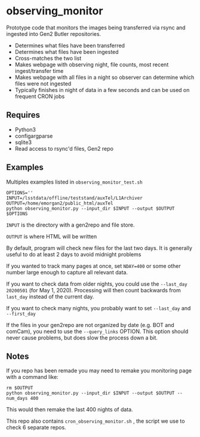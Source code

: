 # observing_monitor
Prototype code that monitors the images being transferred via rsync
and ingested into Gen2 Butler repositories.

* Determines what files have been transferred
* Determines what files have been ingested
* Cross-matches the two list
* Makes webpage with observing night, file counts, most recent ingest/transfer time
* Makes webpage with all files in a night so observer can determine which files were not ingested
* Typically finishes in night of data in a few seconds and can be used on frequent CRON jobs

## Requires
* Python3
* configargparse
* sqlite3
* Read access to rsync'd files, Gen2 repo

## Examples

Multiples examples listed in `observing_monitor_test.sh`
```
OPTIONS=''
INPUT=/lsstdata/offline/teststand/auxTel/L1Archiver
OUTPUT=/home/emorgan2/public_html/auxTel
python observing_monitor.py --input_dir $INPUT --output $OUTPUT $OPTIONS
```
`INPUT` is the directory with a gen2repo and file store.

`OUTPUT` is where HTML will be written

By default, program will check new files for the last two days. It is generally useful to do at least 2 days to avoid midnight problems

If you wanted to track many pages at once, set `NDAY=400` or some other number large enough to capture all relevant data.

If you want to check data from older nights, you could use the `--last_day 20200501` (for May 1, 2020). Processing will then count backwards from `last_day` instead of the current day. 

If you want to check many nights, you probably want to set `--last_day` and `--first_day`

If the files in your gen2repo are not organized by date (e.g. BOT and comCam), you need to use the `--query_links` OPTION. This option should never cause problems, but does slow the process down a bit.

## Notes
If you repo has been remade you may need to remake you monitoring page with a command like:
```
rm $OUTPUT 
python observing_monitor.py --input_dir $INPUT --output $OUTPUT --num_days 400
```
This would then remake the last 400 nights of data.

This repo also contains `cron_observing_monitor.sh` ,  the script we use to check 6 separate repos. 
